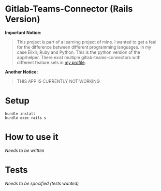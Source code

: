 # Gitlab-Teams-Connector (Rails Version)

**Important Notice:**

> This project is part of a learning project of mine. I wanted to get a feel for the difference between different programming languages. In my case Elixir, Ruby and Python.
> This is the python version of the app/helper. There exist multiple gitlab-teams-connectors with different feature sets in [my profile](https://github.com/Wachiwi?utf8=✓&tab=repositories&q=gitlab-teams-connector&type=&language=).

**Another Notice:**

> THIS APP IS CURRENTLY NOT WORKING

# Setup

```
bundle install
bundle exec rails s
```

# How to use it

*Needs to be written*

# Tests

*Needs to be specified (tests wanted)*

